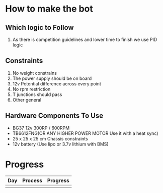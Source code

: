 # How to make the bot

## Which logic to Follow
1. As there is competition guidelines and lower time to finish we use PID logic
## Constraints
1. No weight constrains
2. The power supply should be on board
3. 12v Potential difference across every point
4. No rpm restriction
5. T junctions should pass
6. Other general
## Hardware Components To Use
- BG37 12v 300RP / 600RPM
- TB6612FNG(OR ANY HIGHER POWER MOTOR Use it with a heat sync)
- 25 x 25 x 25 cm Chassis constraints 
- 12v battery (Use lipo or 3.7v lithium with BMS)

# Progress
| Day | Process | Progress |
| --- | ------- | -------- |
|     |         |          |
